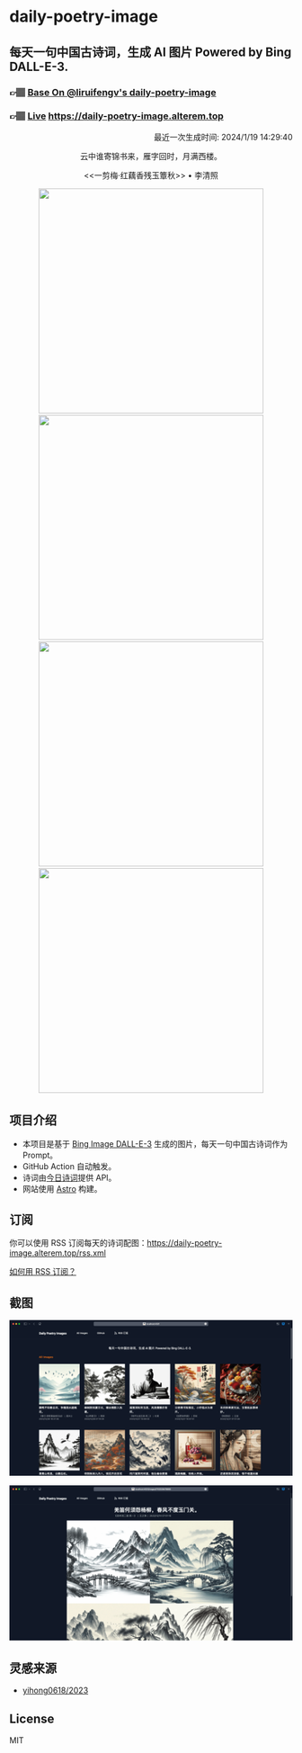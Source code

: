 
# daily-poetry-image

## 每天一句中国古诗词，生成 AI 图片 Powered by Bing DALL-E-3.

### 👉🏽 [Base On @liruifengv's daily-poetry-image](https://github.com/liruifengv/daily-poetry-image)

### 👉🏽 [Live](https://daily-poetry-image.alterem.top/) https://daily-poetry-image.alterem.top

<p align="right">
  最近一次生成时间: 2024/1/19 14:29:40
</p>
<p align="center">
云中谁寄锦书来，雁字回时，月满西楼。
</p>
<p align="center">
<<一剪梅·红藕香残玉簟秋>> • 李清照
</p>
<p align="center">
<img src="https://tse1.mm.bing.net/th/id/OIG.vHv5K_VOeO5_BCuYoewA" height="400" width="400" />
<img src="https://tse3.mm.bing.net/th/id/OIG.C2owsV4b3QHM0Zo25kJM" height="400" width="400" />
<img src="https://tse1.mm.bing.net/th/id/OIG.FUNKLRnMfSqk92UCGf2w" height="400" width="400" />
<img src="https://tse2.mm.bing.net/th/id/OIG.SAbPj5zkr.l3suGnOfq2" height="400" width="400" />
</p>

## 项目介绍

-   本项目是基于 [Bing Image DALL-E-3](https://www.bing.com/images/create) 生成的图片，每天一句中国古诗词作为 Prompt。
-   GitHub Action 自动触发。
-   诗词由[今日诗词](https://www.jinrishici.com/)提供 API。
-   网站使用 [Astro](https://astro.build) 构建。

## 订阅

你可以使用 RSS 订阅每天的诗词配图：https://daily-poetry-image.alterem.top/rss.xml

[如何用 RSS 订阅？](https://zhuanlan.zhihu.com/p/55026716)

## 截图

![图片列表](./screenshots/Snipaste_2023-12-28_21-00-26.png)

![图片详情](./screenshots/Snipaste_2023-12-28_21-00-53.png)

## 灵感来源

-   [yihong0618/2023](https://github.com/yihong0618/2023)

## License

MIT
